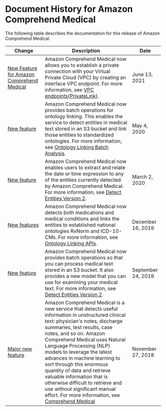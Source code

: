 # Document History for Amazon Comprehend Medical<a name="comprehendmedical-releases"></a>

The following table describes the documentation for this release of Amazon Comprehend Medical\.

| Change | Description | Date | 
| --- |--- |--- |
| [New Feature for Amazon Comprehend Medical](https://docs.aws.amazon.com/comprehend/latest/dg/vpc-interface-endpoints-med.html) |  Amazon Comprehend Medical now allows you to establish a private connection with your Virtual Private Cloud \(VPC\) by creating an interface VPC endpoint\. For more information, see [VPC endpoints\(PrivateLink\)](https://docs.aws.amazon.com/comprehend/latest/dg/vpc-interface-endpoints-med.html)\. | June 13, 2021 | 
| [New feature](https://docs.aws.amazon.com/comprehend/latest/dg/ontology-batch-api-med.html) | Amazon Comprehend Medical now provides batch operations for ontology linking\. This enables the service to detect entities in medical text stored in an S3 bucket and link those entities to standardized ontologies\. For more information, see [Ontology Linking Batch Analysis](https://docs.aws.amazon.com/comprehend/latest/dg/ontology-batch-api.html)\.  | May 4, 2020 | 
| [New feature](https://docs.aws.amazon.com/comprehend/latest/dg/extracted-med-info-V2.html) | Amazon Comprehend Medical now enables users to extract and relate the date or time expression to any of the entities currently detected by Amazon Comprehend Medical\. For more information, see [Detect Entities Version 2](https://docs.aws.amazon.com/comprehend/latest/dg/extracted-med-info-V2.html)\.  | March 2, 2020 | 
| [New features](https://docs.aws.amazon.com/comprehend/latest/dg/ontology-linking-apis-med.html) | Amazon Comprehend Medical now detects both medications and medical conditions and links the entities to established national ontologies RxNorm and ICD\-10\-CMs\. For more information, see [Ontology Linking APIs](https://docs.aws.amazon.com/comprehend/latest/dg/ontology-linking-apis-med.html)\.  | December 16, 2019 | 
| [New feature](https://docs.aws.amazon.com/comprehend/latest/dg/extracted-med-info-V2.html) | Amazon Comprehend Medical now provides batch operations so that you can process medical text stored in an S3 bucket\. It also provides a new model that you can use for examining your medical text\. For more information, see [Detect Entities Version 2](https://docs.aws.amazon.com/comprehend/latest/dg/extracted-med-info-V2.html)\.  | September 24, 2019 | 
| [Major new feature](https://docs.aws.amazon.com/comprehend/latest/dg/comprehend-medical.html) | Amazon Comprehend Medical is a new service that detects useful information in unstructured clinical text: physician's notes, discharge summaries, test results, case notes, and so on\. Amazon Comprehend Medical uses Natural Language Processing \(NLP\) models to leverage the latest advances in machine learning to sort through this enormous quantity of data and retrieve valuable information that is otherwise difficult to retrieve and use without significant manual effort\. For more information, see [Comprehend Medical](https://docs.aws.amazon.com/comprehend/latest/dg/comprehend-medical.html)  | November 27, 2018 | 